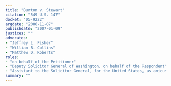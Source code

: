 ```yaml
---
title: "Burton v. Stewart"
citation: "549 U.S. 147"
docket: "05-9222"
argdate: "2006-11-07"
publishdate: "2007-01-09"
justices: ""
advocates:
- "Jeffrey L. Fisher"
- "William B. Collins"
- "Matthew D. Roberts"
roles:
- "on behalf of the Petitioner"
- "Deputy Solicitor General of Washington, on behalf of the Respondent"
- "Assistant to the Solicitor General, for the United States, as amicus curiae, supporting the Respondent"
summary: ""
---
```


